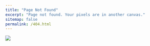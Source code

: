 ```yaml
---
title: "Page Not Found"
excerpt: "Page not found. Your pixels are in another canvas."
sitemap: false
permalink: /404.html
---
```


![](https://www.answersreviews.com/wp-content/uploads/2020/06/Fix-Error404-on-WordPress-780x400.jpg)
